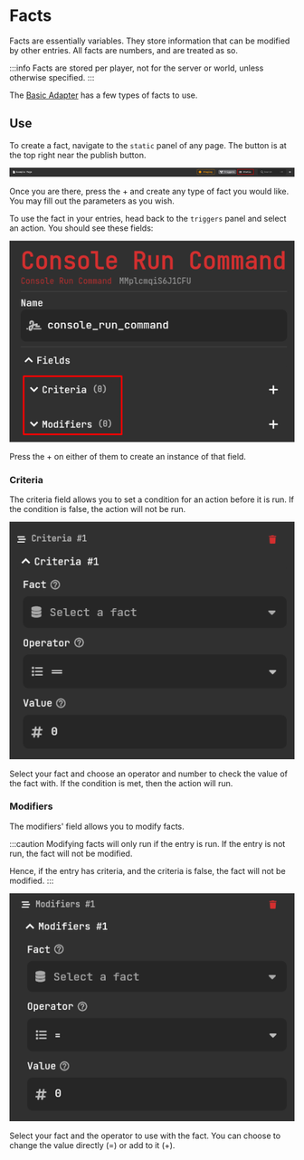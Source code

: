 # Facts

Facts are essentially variables. They store information that can be modified by other entries. All facts are numbers, and are treated as so.

:::info
Facts are stored per player, not for the server or world, unless otherwise specified.
:::

The [Basic Adapter](../adapters/BasicAdapter) has a few types of facts to use.

## Use

To create a fact, navigate to the `static` panel of any page. The button is at the top right near the publish button.

![Static Page Button](./assets/facts/static-page.png)

Once you are there, press the + and create any type of fact you would like. You may fill out the parameters as you wish.

To use the fact in your entries, head back to the `triggers` panel and select an action. You should see these fields:

![Criteria and Modifiers](./assets/facts/criteria_and_modifier.png)

Press the + on either of them to create an instance of that field.

### Criteria

The criteria field allows you to set a condition for an action before it is run. If the condition is false, the action will not be run.

![Criterion Fields](./assets/facts/criteria.png)

Select your fact and choose an operator and number to check the value of the fact with. If the condition is met, then the action will run.

### Modifiers

The modifiers' field allows you to modify facts.

:::caution
Modifying facts will only run if the entry is run. If the entry is not run, the fact will not be modified.

Hence, if the entry has criteria, and the criteria is false, the fact will not be modified.
:::

![Modifier Fields](./assets/facts/modifier.png)

Select your fact and the operator to use with the fact. You can choose to change the value directly (=) or add to it (+).

